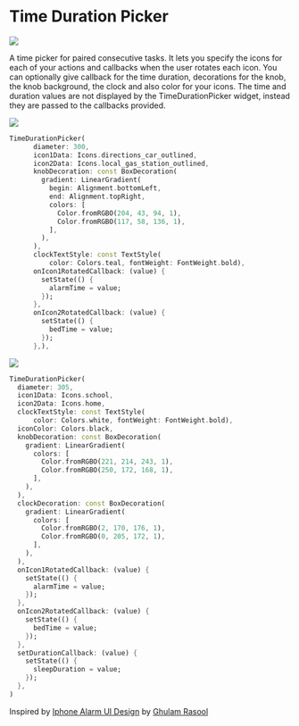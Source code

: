 <!-- 
This README describes the package. If you publish this package to pub.dev,
this README's contents appear on the landing page for your package.

For information about how to write a good package README, see the guide for
[writing package pages](https://dart.dev/guides/libraries/writing-package-pages). 

For general information about developing packages, see the Dart guide for
[creating packages](https://dart.dev/guides/libraries/create-library-packages)
and the Flutter guide for
[developing packages and plugins](https://flutter.dev/developing-packages). 
-->
# Time Duration Picker 
![](https://github.com/surafelMelese/time-duration-picker/raw/main/demos/main_demo.gif)

A time picker for paired consecutive tasks. It lets you specify the icons for each of your actions and callbacks when the user rotates each icon. You can optionally give callback for the time duration, decorations for the knob, the knob background, the clock and also color for your icons. The time and duration values are not displayed by the TimeDurationPicker widget, instead they are passed to the callbacks provided.


![](https://github.com/surafelMelese/time-duration-picker/raw/main/demos/demo2.gif)
```dart
TimeDurationPicker(
      diameter: 300,
      icon1Data: Icons.directions_car_outlined,
      icon2Data: Icons.local_gas_station_outlined,
      knobDecoration: const BoxDecoration(
        gradient: LinearGradient(
          begin: Alignment.bottomLeft,
          end: Alignment.topRight,
          colors: [
            Color.fromRGBO(204, 43, 94, 1),
            Color.fromRGBO(117, 58, 136, 1),
          ],
        ),
      ),
      clockTextStyle: const TextStyle(
          color: Colors.teal, fontWeight: FontWeight.bold),
      onIcon1RotatedCallback: (value) {
        setState(() {
          alarmTime = value;
        });
      },
      onIcon2RotatedCallback: (value) {
        setState(() {
          bedTime = value;
        });
      },),
```

![](https://github.com/surafelMelese/time-duration-picker/raw/main/demos/demo3.gif)
```dart
TimeDurationPicker(
  diameter: 305,
  icon1Data: Icons.school,
  icon2Data: Icons.home,
  clockTextStyle: const TextStyle(
      color: Colors.white, fontWeight: FontWeight.bold),
  iconColor: Colors.black,
  knobDecoration: const BoxDecoration(
    gradient: LinearGradient(
      colors: [
        Color.fromRGBO(221, 214, 243, 1),
        Color.fromRGBO(250, 172, 168, 1),
      ],
    ),
  ),
  clockDecoration: const BoxDecoration(
    gradient: LinearGradient(
      colors: [
        Color.fromRGBO(2, 170, 176, 1),
        Color.fromRGBO(0, 205, 172, 1),
      ],
    ),
  ),
  onIcon1RotatedCallback: (value) {
    setState(() {
      alarmTime = value;
    });
  },
  onIcon2RotatedCallback: (value) {
    setState(() {
      bedTime = value;
    });
  },
  setDurationCallback: (value) {
    setState(() {
      sleepDuration = value;
    });
  },
)
```

Inspired by [Iphone Alarm UI Design](https://dribbble.com/shots/17158885-Iphone-Alarm-UI-Design) by [Ghulam Rasool](https://dribbble.com/ghulaam-rasool)

